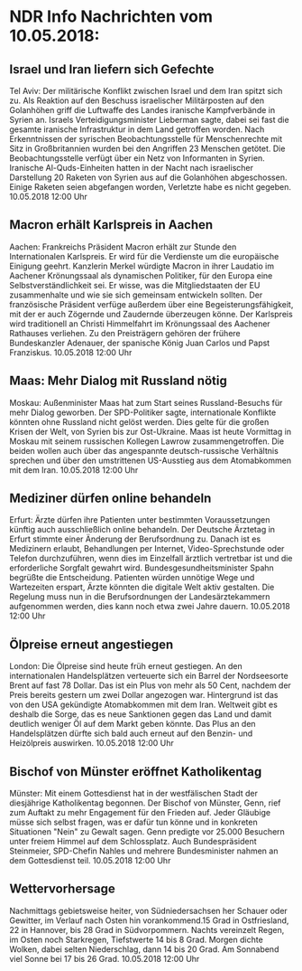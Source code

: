 # NDR Info Nachrichten vom 10.05.2018:


## Israel und Iran liefern sich Gefechte
Tel Aviv: Der militärische Konflikt zwischen Israel und dem Iran spitzt sich zu. Als Reaktion auf den Beschuss israelischer Militärposten auf den Golanhöhen griff die Luftwaffe des Landes iranische Kampfverbände in Syrien an. Israels Verteidigungsminister Lieberman sagte, dabei sei fast die gesamte iranische Infrastruktur in dem Land getroffen worden. Nach Erkenntnissen der syrischen Beobachtungsstelle für Menschenrechte mit Sitz in Großbritannien wurden bei den Angriffen 23 Menschen getötet. Die Beobachtungsstelle verfügt über ein Netz von Informanten in Syrien. Iranische Al-Quds-Einheiten hatten in der Nacht nach israelischer Darstellung 20 Raketen von Syrien aus auf die Golanhöhen abgeschossen. Einige Raketen seien abgefangen worden, Verletzte habe es nicht gegeben. 10.05.2018 12:00 Uhr 

## Macron erhält Karlspreis in Aachen
Aachen:		Frankreichs Präsident Macron erhält zur Stunde den Internationalen Karlspreis. Er wird für die Verdienste um die europäische Einigung geehrt. Kanzlerin Merkel würdigte Macron in ihrer Laudatio im Aachener Krönungssaal als dynamischen Politiker, für den Europa eine Selbstverständlichkeit sei. Er wisse, was die Mitgliedstaaten der EU zusammenhalte und wie sie sich gemeinsam entwickeln sollten. Der französische Präsident verfüge außerdem über eine Begeisterungsfähigkeit, mit der er auch Zögernde und Zaudernde überzeugen könne. Der Karlspreis wird traditionell an Christi Himmelfahrt im Krönungssaal des Aachener Rathauses verliehen. Zu den Preisträgern gehören der frühere Bundeskanzler Adenauer, der spanische König Juan Carlos und Papst Franziskus. 10.05.2018 12:00 Uhr 

## Maas: Mehr Dialog mit Russland nötig
Moskau:	Außenminister Maas hat zum Start seines Russland-Besuchs für mehr Dialog geworben. Der SPD-Politiker sagte, internationale Konflikte könnten ohne Russland nicht gelöst werden. Dies gelte für die großen Krisen der Welt, von Syrien bis zur Ost-Ukraine. Maas ist heute Vormittag in Moskau mit seinem russischen Kollegen Lawrow zusammengetroffen. Die beiden wollen auch über das angespannte deutsch-russische Verhältnis sprechen und über den umstrittenen US-Ausstieg aus dem Atomabkommen mit dem Iran. 10.05.2018 12:00 Uhr 

## Mediziner dürfen online behandeln
Erfurt: Ärzte dürfen ihre Patienten unter bestimmten Voraussetzungen künftig auch ausschließlich online behandeln. Der Deutsche Ärztetag in Erfurt stimmte einer Änderung der Berufsordnung zu. Danach ist es Medizinern erlaubt, Behandlungen per Internet, Video-Sprechstunde oder Telefon durchzuführen, wenn dies im Einzelfall ärztlich vertretbar ist und die erforderliche Sorgfalt gewahrt wird. Bundesgesundheitsminister Spahn begrüßte die Entscheidung. Patienten würden unnötige Wege und Wartezeiten erspart, Ärzte könnten die digitale Welt aktiv gestalten. Die Regelung muss nun in die Berufsordnungen der Landesärztekammern aufgenommen werden, dies kann noch etwa zwei Jahre dauern. 10.05.2018 12:00 Uhr 

## Ölpreise erneut angestiegen
London: Die Ölpreise sind heute früh erneut gestiegen. An den internationalen Handelsplätzen verteuerte sich ein Barrel der Nordseesorte Brent auf fast 78 Dollar. Das ist ein Plus von mehr als 50 Cent, nachdem der Preis bereits gestern um zwei Dollar angezogen war. Hintergrund ist das von den USA gekündigte Atomabkommen mit dem Iran. Weltweit gibt es deshalb die Sorge, das es neue Sanktionen gegen das Land und damit deutlich weniger Öl auf dem Markt geben könnte. Das Plus an den Handelsplätzen dürfte sich bald auch erneut auf den Benzin- und Heizölpreis auswirken. 10.05.2018 12:00 Uhr 

## Bischof von Münster eröffnet Katholikentag
Münster: Mit einem Gottesdienst hat in der westfälischen Stadt der diesjährige Katholikentag begonnen. Der Bischof von Münster, Genn, rief zum Auftakt zu mehr Engagement für den Frieden auf. Jeder Gläubige müsse sich selbst fragen, was er dafür tun könne und in konkreten Situationen "Nein" zu Gewalt sagen. Genn predigte vor 25.000 Besuchern unter freiem Himmel auf dem Schlossplatz. Auch Bundespräsident Steinmeier, SPD-Chefin Nahles und mehrere Bundesminister nahmen an dem Gottesdienst teil. 10.05.2018 12:00 Uhr 

## Wettervorhersage
Nachmittags gebietsweise heiter, von Südniedersachsen her Schauer oder Gewitter, im Verlauf nach Osten hin vorankommend.15 Grad in Ostfriesland, 22 in Hannover, bis 28 Grad in Südvorpommern. Nachts vereinzelt Regen, im Osten noch Starkregen, Tiefstwerte 14 bis 8 Grad. Morgen dichte Wolken, dabei selten Niederschlag, dann 14 bis 20 Grad. Am Sonnabend viel Sonne bei 17 bis 26 Grad. 10.05.2018 12:00 Uhr 
